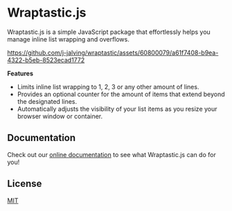 # Wraptastic.js

Wraptastic.js is a simple JavaScript package that effortlessly helps you manage inline list wrapping and overflows.

https://github.com/j-jalving/wraptastic/assets/60800079/a61f7408-b9ea-4322-b5eb-8523ecad1772

**Features**

- Limits inline list wrapping to 1, 2, 3 or any other amount of lines.
- Provides an optional counter for the amount of items that extend beyond the designated lines.
- Automatically adjusts the visibility of your list items as you resize your browser window or container.

## Documentation

Check out our [online documentation](https://j-jalving.github.io/wraptastic/) to see what Wraptastic.js can do for you!

## License

[MIT](https://github.com/j-jalving/wraptastic/blob/main/LICENSE)
